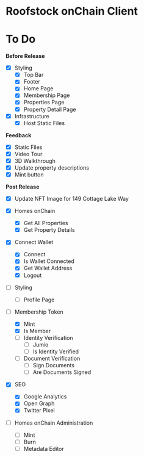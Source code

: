 # Roofstock onChain Client

# To Do

**Before Release**

- [x] Styling
  - [x] Top Bar
  - [x] Footer
  - [x] Home Page
  - [x] Membership Page
  - [x] Properties Page
  - [x] Property Detail Page
- [x] Infrastructure
  - [x] Host Static Files

**Feedback**

- [x] Static Files
- [x] Video Tour
- [x] 3D Walkthrough
- [x] Update property descriptions
- [x] Mint button

**Post Release**

- [x] Update NFT Image for 149 Cottage Lake Way

- [x] Homes onChain
  - [x] Get All Properties
  - [x] Get Property Details
- [x] Connect Wallet
  - [x] Connect
  - [x] Is Wallet Connected
  - [x] Get Wallet Address
  - [x] Logout
- [ ] Styling
  - [ ] Profile Page
- [ ] Membership Token
  - [x] Mint
  - [x] Is Member
  - [ ] Identity Verification
    - [ ] Jumio
    - [ ] Is Identity Verified
  - [ ] Document Verification
    - [ ] Sign Documents
    - [ ] Are Documents Signed
- [x] SEO
  - [x] Google Analytics
  - [x] Open Graph
  - [x] Twitter Pixel
- [ ] Homes onChain Administration
  - [ ] Mint
  - [ ] Burn
  - [ ] Metadata Editor
